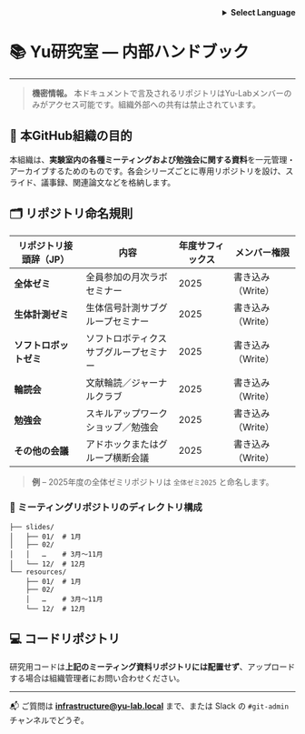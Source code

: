 <!-- 言語選択 -->

<div align="right">
  <details>
    <summary><strong>Select Language</strong></summary>
    <p>
      <a href="README_internal.md">English</a><br>
      <strong>日本語</strong><br>
      <a href="README_internal.zh.md">中文</a>
    </p>
  </details>
</div>

# 📚 Yu研究室 — 内部ハンドブック

---

> **機密情報。** 本ドキュメントで言及されるリポジトリはYu-Labメンバーのみがアクセス可能です。組織外部への共有は禁止されています。

## 📌 本GitHub組織の目的

本組織は、**実験室内の各種ミーティングおよび勉強会に関する資料**を一元管理・アーカイブするためのものです。各会シリーズごとに専用リポジトリを設け、スライド、議事録、関連論文などを格納します。

## 🗂️ リポジトリ命名規則

| リポジトリ接頭辞（JP）  | 内容                  | 年度サフィックス | メンバー権限      |
| ------------- | ------------------- | -------- | ----------- |
| **全体ゼミ**      | 全員参加の月次ラボセミナー       | 2025     | 書き込み（Write） |
| **生体計測ゼミ**    | 生体信号計測サブグループセミナー    | 2025     | 書き込み（Write） |
| **ソフトロボットゼミ** | ソフトロボティクスサブグループセミナー | 2025     | 書き込み（Write） |
| **輪読会**       | 文献輪読／ジャーナルクラブ       | 2025     | 書き込み（Write） |
| **勉強会**       | スキルアップワークショップ／勉強会   | 2025     | 書き込み（Write） |
| **その他の会議**    | アドホックまたはグループ横断会議    | 2025     | 書き込み（Write） |

> **例** – 2025年度の全体ゼミリポジトリは `全体ゼミ2025` と命名します。

### 📁 ミーティングリポジトリのディレクトリ構成

```
├── slides/
│   ├── 01/  # 1月
│   ├── 02/
│   │   …    # 3月～11月
│   └── 12/  # 12月
└── resources/
    ├── 01/  # 1月
    ├── 02/
    │   …    # 3月～11月
    └── 12/  # 12月
```

## 💻 コードリポジトリ

研究用コードは**上記のミーティング資料リポジトリには配置せず**、アップロードする場合は組織管理者にお問い合わせください。

---

📬 ご質問は **[infrastructure@yu-lab.local](mailto:infrastructure@yu-lab.local)** まで、または Slack の `#git-admin` チャンネルでどうぞ。
